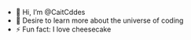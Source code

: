 - 👋 Hi, I’m @CaitCddes
- 👀 Desire to learn more about the universe of coding 
- ⚡ Fun fact: I love cheesecake
